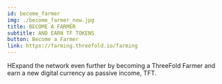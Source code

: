 ```yaml
---
id: become_farmer
img: ./become_farmer_new.jpg
title: BECOME A FARMER
subtitle: AND EARN TF TOKENS
button: Become a Farmer
link: https://farming.threefold.io/farming
---
```


HExpand the network even further by becoming a ThreeFold Farmer and earn a new digital currency as passive income, TFT.
